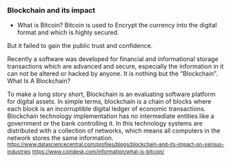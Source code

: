 ### Blockchain and its impact
* What is Bitcoin?
Bitcoin is used to Encrypt the currency into the digital format and which is highly secured.




But it failed to gain the public trust and confidence. 


Recently a software was developed for financial and informational storage transactions which are advanced and secure, especially the information in it can not be altered or hacked by anyone. It is nothing but the “Blockchain”.
What Is A Blockchain?

To make a long story short, Blockchain is an evaluating software platform for digital assets. In simple terms, blockchain is a chain of blocks where each block is an incorruptible digital ledger of economic transactions. Blockchain technology implementation has no intermediate entities like a government or the bank controlling it.
In this technology systems are distributed with a collection of networks, which means all computers in the network stores the same information.
<small>https://www.datasciencecentral.com/profiles/blogs/blockchain-and-its-impact-on-various-industries</small>
<small>https://www.coindesk.com/information/what-is-bitcoin/</small>
